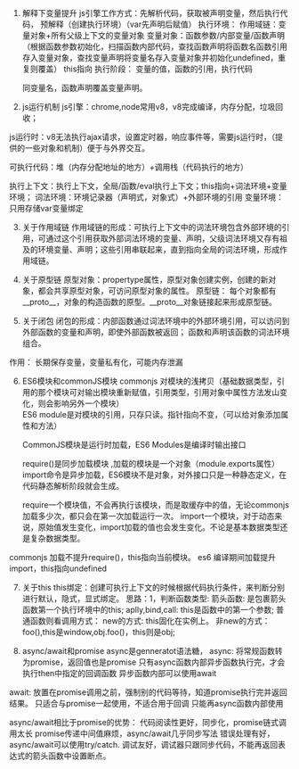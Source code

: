 1. 解释下变量提升
js引擎工作方式：先解析代码，获取被声明变量，然后执行代码，
预解释（创建执行环境）（var先声明后赋值）
执行环境：
    作用域链：变量对象+所有父级上下文的变量对象
    变量对象：函数参数/内部变量/函数声明 （根据函数参数初始化，扫描函数内部代码，查找函数声明将函数名函数引用存入变量对象，查找变量声明将变量名存入变量对象并初始化undefined，重复则覆盖）
    this指向
执行阶段：
    变量的值，函数的引用，执行代码

    同变量名，函数声明覆盖变量声明。


2. js运行机制
js引擎：chrome,node常用v8，v8完成编译，内存分配，垃圾回收；

js运行时：v8无法执行ajax请求，设置定时器，响应事件等，需要js运行时，（提供的一些对象和机制）便于与外界交互。

可执行代码：堆（内存分配地址的地方）+调用栈（代码执行的地方）

执行上下文：执行上下文，全局/函数/eval执行上下文；this指向+词法环境+变量环境；
    词法环境：环境记录器（声明式，对象式）+外部环境的引用
    变量环境：只用存储var变量绑定



3. 关于作用域链
作用域链的形成：可执行上下文中的词法环境包含外部环境的引用，可通过这个引用获取外部词法环境的变量、声明，父级词法环境又存有祖及的环境变量、声明；这些引用串联起来，直到指向全局的词法环境，形成作用域链。



4. 关于原型链
原型对象：propertype属性，原型对象创建实例，创建的新对象，都会共享原型对象，可访问原型对象的属性。
原型链： 每个对象都有__proto__，对象的构造函数的原型。__proto__对象链接起来形成原型链。                                                                                                                                                                                                       

5. 关于闭包
闭包的形成：内部函数通过词法环境中的外部环境引用，可以访问到外部函数的变量和声明，即使外部函数被返回；
    函数和声明该函数的词法环境组合。

作用： 长期保存变量，变量私有化，可能内存泄漏



6. ES6模块和commonJS模块
    commonjs 对模块的浅拷贝（基础数据类型，引用的那个模块可对输出模块重新赋值，引用类型，引用对象中属性方法发山变化，则会影响另外一个模块）       
    ES6 module是对模块的引用，只存只读。指针指向不变，（可以给对象添加属性和方法）

    CommonJS模块是运行时加载，ES6 Modules是编译时输出接口

    require()是同步加载模块 ,加载的模块是一个对象（module.exports属性）  
    import命令是异步加载，ES6模块不是对象，对外接口只是一种静态定义，在代码静态解析阶段就会生成。

    require一个模块值，不会再执行该模块，而是取缓存中的值，无论commonjs加载多少次，都只会在第一次加载运行一次。
    import一个模块，对于动态来说，原始值发生变化，import加载的值也会发生变化。不论是基本数据类型还是复杂数据类型。

commonjs  加载不提升require()，this指向当前模块。
es6  编译期间加载提升import，this指向undefined


7. 关于this
this绑定：创建可执行上下文的时候根据代码执行条件，来判断分别进行默认，隐式，显式绑定。
思路：1，判断函数类型:
    箭头函数: 是包裹箭头函数第一个执行环境中的this;
    aplly,bind,call: this是函数中的第一个参数;
    普通函数则看调用方式：
        new的方式: this固化在实例上。
        非new的方式：foo(),this是window,obj.foo()，this则是obj;



8. async/await和promise
async是genneratot语法糖，
async: 
将常规函数转为promise，返回值也是promise
只有async函数内部异步函数执行完，才会执行then中指定的回调函数
异步函数内部可以使用await

await:
放置在promise调用之前，强制别的代码等待，知道promise执行完并返回结果。
只适合与promise一起使用，不适合用于回调
只能再async函数内部使用

async/await相比于promise的优势：
    代码阅读性更好，同步化，promise链式调用太长
    promise传递中间值麻烦，async/await几乎同步写法
    错误处理有好，async/await可以使用try/catch.
    调试友好，调试器只跟同步代码，不能再返回表达式的箭头函数中设置断点。





